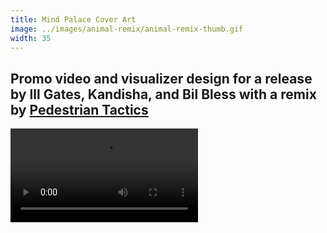 ```yaml
---
title: Mind Palace Cover Art
image: ../images/animal-remix/animal-remix-thumb.gif
width: 35
---
```


Promo video and visualizer design for a release by Ill Gates, Kandisha, and Bil Bless with a remix by [Pedestrian Tactics](pedestriantactics.com)
---
<video controls src="images/animal-remix/animal-remix-video.mp4"></video>